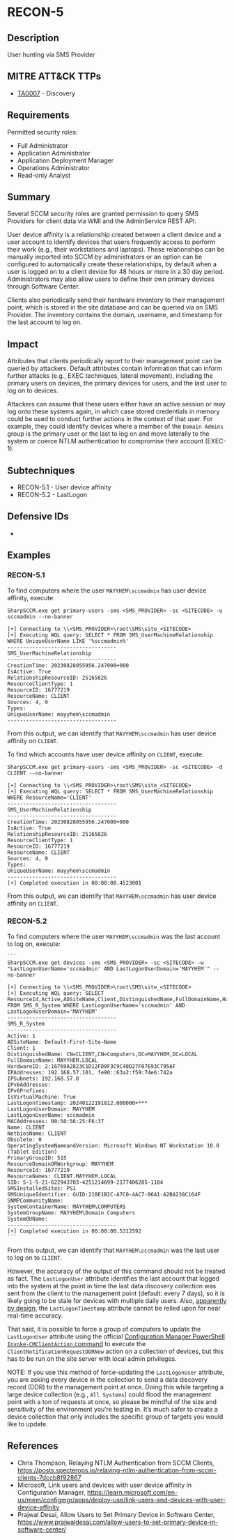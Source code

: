 # RECON-5

## Description
User hunting via SMS Provider

## MITRE ATT&CK TTPs
- [TA0007](https://attack.mitre.org/tactics/TA0007/) - Discovery

## Requirements
Permitted security roles:
- Full Administrator
- Application Administrator
- Application Deployment Manager
- Operations Administrator
- Read-only Analyst

## Summary
Several SCCM security roles are granted permission to query SMS Providers for client data via WMI and the AdminService REST API. 

User device affinity is a relationship created between a client device and a user account to identify devices that users frequently access to perform their work (e.g., their workstations and laptops). These relationships can be manually imported into SCCM by administrators or an option can be configured to automatically create these relationships, by default when a user is logged on to a client device for 48 hours or more in a 30 day period. Administrators may also allow users to define their own primary devices through Software Center.

Clients also periodically send their hardware inventory to their management point, which is stored in the site database and can be queried via an SMS Provider. The inventory contains the domain, username, and timestamp for the last account to log on.

## Impact
Attributes that clients periodically report to their management point can be queried by attackers. Default attributes contain information that can inform further attacks (e.g., EXEC techniques, lateral movement), including the primary users on devices, the primary devices for users, and the last user to log on to devices. 

Attackers can assume that these users either have an active session or may log onto these systems again, in which case stored credentials in memory could be used to conduct further actions in the context of that user. For example, they could identify devices where a member of the `Domain Admins` group is the primary user or the last to log on and move laterally to the system or coerce NTLM authentication to compromise their account (EXEC-1).

## Subtechniques
- RECON-5.1 - User device affinity
- RECON-5.2 - LastLogon

## Defensive IDs
- 

## Examples

### RECON-5.1
To find computers where the user `MAYYHEM\sccmadmin` has user device affinity, execute:

```
SharpSCCM.exe get primary-users -sms <SMS_PROVIDER> -sc <SITECODE> -u sccmadmin --no-banner

[+] Connecting to \\<SMS_PROVIDER>\root\SMS\site_<SITECODE>
[+] Executing WQL query: SELECT * FROM SMS_UserMachineRelationship WHERE UniqueUserName LIKE '%sccmadmin%'
-----------------------------------
SMS_UserMachineRelationship
-----------------------------------
CreationTime: 20230828055956.247000+000
IsActive: True
RelationshipResourceID: 25165826
ResourceClientType: 1
ResourceID: 16777219
ResourceName: CLIENT
Sources: 4, 9
Types:
UniqueUserName: mayyhem\sccmadmin
-----------------------------------
```

From this output, we can identify that `MAYYHEM\sccmadmin` has user device affinity on `CLIENT`. 

To find which accounts have user device affinity on `CLIENT`, execute:

```
SharpSCCM.exe get primary-users -sms <SMS_PROVIDER> -sc <SITECODE> -d CLIENT --no-banner

[+] Connecting to \\<SMS_PROVIDER>\root\SMS\site_<SITECODE>
[+] Executing WQL query: SELECT * FROM SMS_UserMachineRelationship WHERE ResourceName='CLIENT'
-----------------------------------
SMS_UserMachineRelationship
-----------------------------------
CreationTime: 20230828055956.247000+000
IsActive: True
RelationshipResourceID: 25165826
ResourceClientType: 1
ResourceID: 16777219
ResourceName: CLIENT
Sources: 4, 9
Types:
UniqueUserName: mayyhem\sccmadmin
-----------------------------------
[+] Completed execution in 00:00:00.4523001
```

From this output, we can identify that `MAYYHEM\sccmadmin` has user device affinity on `CLIENT`. 


### RECON-5.2
To find computers where the user `MAYYHEM\sccmadmin` was the last account to log on, execute:

    ```
    SharpSCCM.exe get devices -sms <SMS_PROVIDER> -sc <SITECODE> -w "LastLogonUserName='sccmadmin' AND LastLogonUserDomain='MAYYHEM'" --no-banner

    [+] Connecting to \\<SMS_PROVIDER>\root\SMS\site_<SITECODE>
    [+] Executing WQL query: SELECT ResourceId,Active,ADSiteName,Client,DistinguishedName,FullDomainName,HardwareID,IPAddresses,IPSubnets,IPv6Addresses,IPv6Prefixes,IsVirtualMachine,LastLogonTimestamp,LastLogonUserDomain,LastLogonUserName,MACAddresses,Name,NetbiosName,Obsolete,OperatingSystemNameandVersion,PrimaryGroupID,ResourceDomainORWorkgroup,ResourceNames,SID,SMSInstalledSites,SMSUniqueIdentifier,SNMPCommunityName,SystemContainerName,SystemGroupName,SystemOUName FROM SMS_R_System WHERE LastLogonUserName='sccmadmin' AND LastLogonUserDomain='MAYYHEM'
    -----------------------------------
    SMS_R_System
    -----------------------------------
    Active: 1
    ADSiteName: Default-First-Site-Name
    Client: 1
    DistinguishedName: CN=CLIENT,CN=Computers,DC=MAYYHEM,DC=LOCAL
    FullDomainName: MAYYHEM.LOCAL
    HardwareID: 2:16769A2823C1D12FD0F3C9C40D27F07E93C795AF
    IPAddresses: 192.168.57.101, fe80::63a2:f59:74e6:742a
    IPSubnets: 192.168.57.0
    IPv6Addresses:
    IPv6Prefixes:
    IsVirtualMachine: True
    LastLogonTimestamp: 20240122191812.000000+***
    LastLogonUserDomain: MAYYHEM
    LastLogonUserName: sccmadmin
    MACAddresses: 00:50:56:25:F6:37
    Name: CLIENT
    NetbiosName: CLIENT
    Obsolete: 0
    OperatingSystemNameandVersion: Microsoft Windows NT Workstation 10.0 (Tablet Edition)
    PrimaryGroupID: 515
    ResourceDomainORWorkgroup: MAYYHEM
    ResourceId: 16777219
    ResourceNames: CLIENT.MAYYHEM.LOCAL
    SID: S-1-5-21-622943703-4251214699-2177406285-1104
    SMSInstalledSites: PS1
    SMSUniqueIdentifier: GUID:218E1B2C-A7C0-4AC7-86A1-A2BA238C164F
    SNMPCommunityName:
    SystemContainerName: MAYYHEM\COMPUTERS
    SystemGroupName: MAYYHEM\Domain Computers
    SystemOUName:
    -----------------------------------
    [+] Completed execution in 00:00:00.5312592
    ```

From this output, we can identify that `MAYYHEM\sccmadmin` was the last user to log on to `CLIENT`. 

However, the accuracy of the output of this command should not be treated as fact. The `LastLogonUser` attribute identifies the last account that logged into the system at the point in time the last data discovery collection was sent from the client to the management point (default: every 7 days), so it is likely going to be stale for devices with multiple daily users. Also, [apparently by design](https://learn.microsoft.com/en-us/archive/blogs/askds/the-lastlogontimestamp-attribute-what-it-was-designed-for-and-how-it-works), the `LastLogonTimestamp` attribute cannot be relied upon for near real-time accuracy.

That said, it is possible to force a group of computers to update the `LastLogonUser` attribute using the official [Configuration Manager PowerShell `Invoke-CMClientAction` command](https://learn.microsoft.com/en-us/powershell/module/configurationmanager/invoke-cmclientaction?view=sccm-ps) to execute the `ClientNotificationRequestDDRNow` action on a collection of devices, but this has to be run on the site server with local admin privileges.

NOTE: If you use this method of force-updating the `LastLogonUser` attribute, you are asking every device in the collection to send a data discovery record (DDR) to the management point at once. Doing this while targeting a large device collection (e.g., `All Systems`) could flood the management point with a ton of requests at once, so please be mindful of the size and sensitivity of the environment you’re testing in. It’s much safer to create a device collection that only includes the specific group of targets you would like to update.

## References
- Chris Thompson, Relaying NTLM Authentication from SCCM Clients, https://posts.specterops.io/relaying-ntlm-authentication-from-sccm-clients-7dccb8f92867
- Microsoft, Link users and devices with user device affinity in Configuration Manager, https://learn.microsoft.com/en-us/mem/configmgr/apps/deploy-use/link-users-and-devices-with-user-device-affinity
- Prajwal Desai, Allow Users to Set Primary Device in Software Center, https://www.prajwaldesai.com/allow-users-to-set-primary-device-in-software-center/